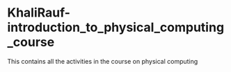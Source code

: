 # KhaliRauf-introduction_to_physical_computing_course
This contains all the activities in the course on physical computing
